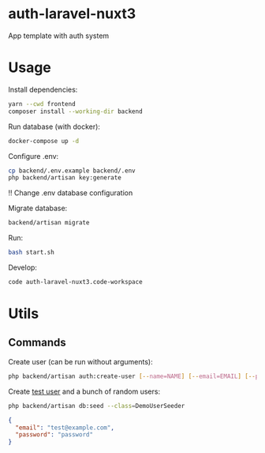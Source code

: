 # auth-laravel-nuxt3
App template with auth system

# Usage
Install dependencies:
```bash
yarn --cwd frontend
composer install --working-dir backend
```

Run database (with docker):
```bash
docker-compose up -d
```

Configure .env:
```bash
cp backend/.env.example backend/.env
php backend/artisan key:generate
```
!! Change .env database configuration

Migrate database:
```bash
backend/artisan migrate
```

Run:
```bash
bash start.sh
```

Develop:
```bash
code auth-laravel-nuxt3.code-workspace
```

# Utils
## Commands
Create user (can be run without arguments):
```bash
php backend/artisan auth:create-user [--name=NAME] [--email=EMAIL] [--password=PASSWORD]
```

Create [test user](?plain=50) and a bunch of random users:
```bash
php backend/artisan db:seed --class=DemoUserSeeder
```
```json
{
  "email": "test@example.com",
  "password": "password"
}
```
